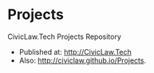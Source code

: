 # Projects
CivicLaw.Tech Projects Repository


* Published at: http://CivicLaw.Tech 
* Also: http://civiclaw.github.io/Projects.
